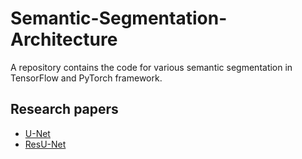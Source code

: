 # Semantic-Segmentation-Architecture
A repository contains the code for various semantic segmentation in TensorFlow and PyTorch framework.

## Research papers
- [U-Net](https://arxiv.org/pdf/1505.04597.pdf)
- [ResU-Net](https://arxiv.org/pdf/1711.10684.pdf)
